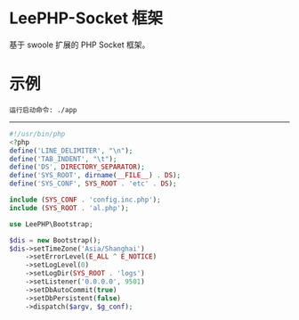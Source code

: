 LeePHP-Socket 框架
=============

基于 swoole 扩展的 PHP Socket 框架。


示例
=============
    运行启动命令: ./app
-------------
```php
#!/usr/bin/php
<?php
define('LINE_DELIMITER', "\n");
define('TAB_INDENT', "\t");
define('DS', DIRECTORY_SEPARATOR);
define('SYS_ROOT', dirname(__FILE__) . DS);
define('SYS_CONF', SYS_ROOT . 'etc' . DS);

include (SYS_CONF . 'config.inc.php');
include (SYS_ROOT . 'al.php');

use LeePHP\Bootstrap;

$dis = new Bootstrap();
$dis->setTimeZone('Asia/Shanghai')
    ->setErrorLevel(E_ALL ^ E_NOTICE)
    ->setLogLevel(0)
    ->setLogDir(SYS_ROOT . 'logs')
    ->setListener('0.0.0.0', 9501)
    ->setDbAutoCommit(true)
    ->setDbPersistent(false)
    ->dispatch($argv, $g_conf);

